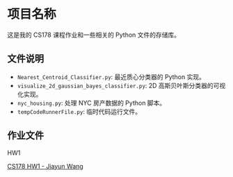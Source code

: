 # 项目名称

这是我的 CS178 课程作业和一些相关的 Python 文件的存储库。

## 文件说明

- `Nearest_Centroid_Classifier.py`: 最近质心分类器的 Python 实现。
- `visualize_2d_gaussian_bayes_classifier.py`: 2D 高斯贝叶斯分类器的可视化实现。
- `nyc_housing.py`: 处理 NYC 房产数据的 Python 脚本。
- `tempCodeRunnerFile.py`: 临时代码运行文件。

## 作业文件

HW1

[CS178 HW1 - Jiayun Wang](cs178-hw1-jiayunw4.pdf)
